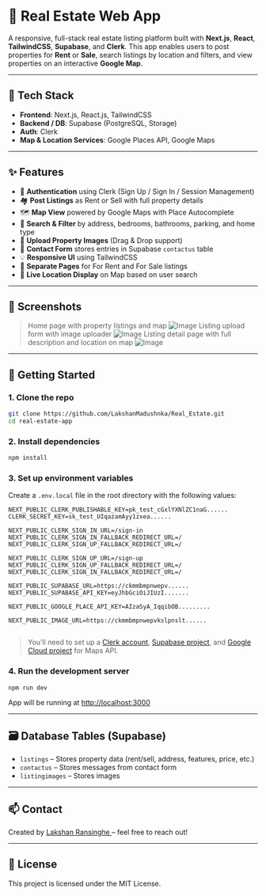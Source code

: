 # 🏡 Real Estate Web App

A responsive, full-stack real estate listing platform built with **Next.js**, **React**, **TailwindCSS**, **Supabase**, and **Clerk**. This app enables users to post properties for **Rent** or **Sale**, search listings by location and filters, and view properties on an interactive **Google Map**.

---

## 🔧 Tech Stack

- **Frontend**: Next.js, React.js, TailwindCSS
- **Backend / DB**: Supabase (PostgreSQL, Storage)
- **Auth**: Clerk
- **Map & Location Services**: Google Places API, Google Maps

---

## ✨ Features

- 🔐 **Authentication** using Clerk (Sign Up / Sign In / Session Management)
- 🏘️ **Post Listings** as Rent or Sell with full property details
- 🗺️ **Map View** powered by Google Maps with Place Autocomplete
- 🔎 **Search & Filter** by address, bedrooms, bathrooms, parking, and home type
- 📸 **Upload Property Images** (Drag & Drop support)
- 📄 **Contact Form** stores entries in Supabase `contactus` table
- 💡 **Responsive UI** using TailwindCSS
- 🧭 **Separate Pages** for For Rent and For Sale listings
- 📍 **Live Location Display** on Map based on user search

---

## 📸 Screenshots

> Home page with property listings and map  ![Image](https://github.com/user-attachments/assets/64e0af60-d883-4bf5-8a59-1259723dd033)
> Listing upload form with image uploader   ![Image](https://github.com/user-attachments/assets/cfd1276d-c372-438a-9a5d-79de62abe0ec)
> Listing detail page with full description and location on map ![Image](https://github.com/user-attachments/assets/2998faae-99ad-4c33-9c79-9804d5b38186)


---

## 🚀 Getting Started

### 1. Clone the repo

```bash
git clone https://github.com/LakshanMadushnka/Real_Estate.git
cd real-estate-app


````

### 2. Install dependencies

```bash
npm install
```

### 3. Set up environment variables

Create a `.env.local` file in the root directory with the following values:

```env
NEXT_PUBLIC_CLERK_PUBLISHABLE_KEY=pk_test_cGxlYXNlZC1naG......
CLERK_SECRET_KEY=sk_test_UIqazamAyy1zxea......

NEXT_PUBLIC_CLERK_SIGN_IN_URL=/sign-in
NEXT_PUBLIC_CLERK_SIGN_IN_FALLBACK_REDIRECT_URL=/
NEXT_PUBLIC_CLERK_SIGN_UP_FALLBACK_REDIRECT_URL=/

NEXT_PUBLIC_CLERK_SIGN_UP_URL=/sign-up
NEXT_PUBLIC_CLERK_SIGN_UP_FALLBACK_REDIRECT_URL=/
NEXT_PUBLIC_CLERK_SIGN_IN_FALLBACK_REDIRECT_URL=/

NEXT_PUBLIC_SUPABASE_URL=https://ckmmbmpnwepv......
NEXT_PUBLIC_SUPABASE_API_KEY=eyJhbGciOiJIUzI.......

NEXT_PUBLIC_GOOGLE_PLACE_API_KEY=AIzaSyA_IqqibOB.........

NEXT_PUBLIC_IMAGE_URL=https://ckmmbmpnwepvkslpnslt......


```

> You’ll need to set up a [Clerk account](https://clerk.dev/), [Supabase project](https://supabase.com/), and [Google Cloud project](https://console.cloud.google.com/) for Maps API.

### 4. Run the development server

```bash
npm run dev
```

App will be running at [http://localhost:3000](http://localhost:3000)

---

## 🗃️ Database Tables (Supabase)

* `listings` – Stores property data (rent/sell, address, features, price, etc.)
* `contactus` – Stores messages from contact form
* `listingimages` – Stores images

---

## 📫 Contact

Created by [Lakshan Ransinghe ](https://github.com/LakshanMadushnka) – feel free to reach out!

---

## 📄 License

This project is licensed under the MIT License.



